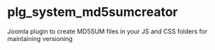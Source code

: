 # plg_system_md5sumcreator
Joomla plugin to create MD5SUM files in your JS and CSS folders for maintaining versioning
